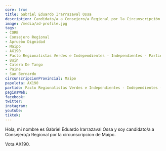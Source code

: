 ```yaml
---
core: true
title: Gabriel Eduardo Irarrazaval Ossa
description: Candidato/a a Consejero/a Regional por la Circunscripción de Maipo
image: /media/ad-profile.jpg
tags:
- CORE
- Consejero Regional
- Apruebo Dignidad
- Maipo
- AX190
- Pacto Regionalistas Verdes e Independientes - Independientes - Partido Republicano De Chile
- Buin
- Calera De Tango
- Paine
- San Bernardo
circunscripcionProvincial: Maipo
papeleta: AX190
partido: Pacto Regionalistas Verdes e Independientes - Independientes - Partido Republicano De Chile
paginaWeb:
facebook:
twitter:
instagram:
youtube:
tiktok:
---
```

Hola, mi nombre es Gabriel Eduardo Irarrazaval Ossa y soy candidato/a a Consejero/a Regional por la circunscripcion de Maipo.

Vota AX190.